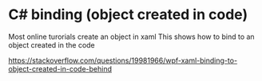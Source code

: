 ﻿# C# binding (object created in code)

Most online turorials create an object in xaml
This shows how to bind to an object created in the code

https://stackoverflow.com/questions/19981966/wpf-xaml-binding-to-object-created-in-code-behind


